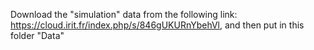 Download the "simulation" data from the following link: 
https://cloud.irit.fr/index.php/s/846gUKURnYbehVl, and then put in this folder "Data" 